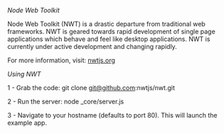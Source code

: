 *Node Web Toolkit*

Node Web Toolkit (NWT) is a drastic departure from traditional web frameworks. NWT is geared towards rapid development of single page applications which behave and feel like desktop applications. NWT is currently under active development and changing rapidly.

For more information, visit: [nwtjs.org](htttp://nwtjs.org/)


*Using NWT*

1 - Grab the code: git clone git@github.com:nwtjs/nwt.git

2 - Run the server: node _core/server.js

3 - Navigate to your hostname (defaults to port 80). This will launch the example app.